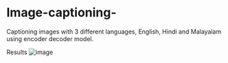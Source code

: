# Image-captioning-
Captioning images with 3 different languages, English, Hindi and Malayalam using encoder decoder model.


Results
![image](https://github.com/Madhumita0706/Image-captioning-/assets/137922154/a774a2c7-42a9-4b25-9706-85a679238d43)
